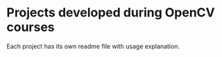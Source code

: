 # Projects developed during OpenCV courses

Each project has its own readme file with usage explanation.